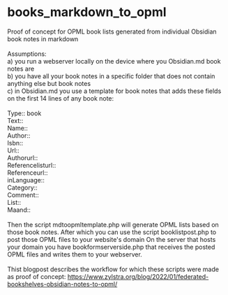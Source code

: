 # books_markdown_to_opml
Proof of concept for OPML book lists generated from individual Obsidian book notes in markdown<br/>
<br/>
Assumptions: <br/>
a) you run a webserver locally on the device where you Obsidian.md book notes are<br/>
b) you have all your book notes in a specific folder that does not contain anything else but book notes<br/>
c) in Obsidian.md you use a template for book notes that adds these fields on the first 14 lines of any book note:<br/>
<br/>
Type:: book <br/>
Text::  <br/>
Name:: <br/>
Author:: <br/>
Isbn::<br/>
Url::<br/>
Authorurl::<br/>
Referencelisturl::<br/>
Referenceurl::<br/>
inLanguage:: <br/>
Category:: <br/>
Comment::<br/>
List:: <br/>
Maand::<br/>
<br/>
Then the script mdtoopmltemplate.php will generate OPML lists based on those book notes.
After which you can use the script booklistpost.php to post those OPML files to your website's domain
On the server that hosts your domain you have bookformserverside.php that receives the posted OPML files and writes them to your webserver.<br/>
<br/>
Thist blogpost describes the workflow for which these scripts were made as proof of concept: https://www.zylstra.org/blog/2022/01/federated-bookshelves-obsidian-notes-to-opml/
